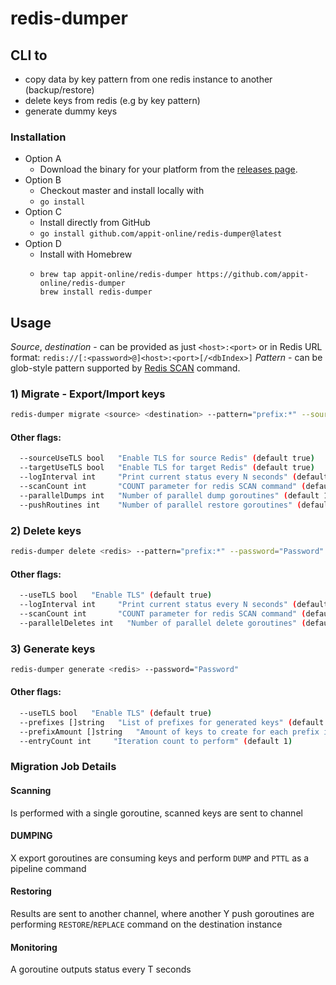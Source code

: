 # redis-dumper

## CLI to 
- copy data by key pattern from one redis instance to another (backup/restore)
- delete keys from redis (e.g by key pattern)
- generate dummy keys 


### Installation

- Option A 
  - Download the binary for your platform from the [releases page](https://github.com/appit-online/redis-dumper/releases).
- Option B
  - Checkout master and install locally with 
  - `go install`
- Option C
  - Install directly from GitHub 
  - `go install github.com/appit-online/redis-dumper@latest`
- Option D
  - Install with Homebrew 
  - ```
    brew tap appit-online/redis-dumper https://github.com/appit-online/redis-dumper
    brew install redis-dumper
    ```


## Usage


*Source*, *destination* - can be provided as just `<host>:<port>` or in Redis URL format: `redis://[:<password>@]<host>:<port>[/<dbIndex>]`
*Pattern* - can be glob-style pattern supported by [Redis SCAN](https://redis.io/commands/scan) command.


### 1) Migrate - Export/Import keys
```bash
redis-dumper migrate <source> <destination> --pattern="prefix:*" --sourcePassword="SourcePassword" --targetPassword="TargetPassword"
```

#### Other flags:
```bash
  --sourceUseTLS bool   "Enable TLS for source Redis" (default true)
  --targetUseTLS bool   "Enable TLS for target Redis" (default true)
  --logInterval int     "Print current status every N seconds" (default 1)
  --scanCount int       "COUNT parameter for redis SCAN command" (default 1000)
  --parallelDumps int   "Number of parallel dump goroutines" (default 100)
  --pushRoutines int    "Number of parallel restore goroutines" (default 100)
```

### 2) Delete keys
```bash
redis-dumper delete <redis> --pattern="prefix:*" --password="Password" 
```

#### Other flags:
```bash
  --useTLS bool   "Enable TLS" (default true)
  --logInterval int     "Print current status every N seconds" (default 1)
  --scanCount int       "COUNT parameter for redis SCAN command" (default 1000)
  --parallelDeletes int   "Number of parallel delete goroutines" (default 100)
```

### 3) Generate keys
```bash
redis-dumper generate <redis> --password="Password" 
```

#### Other flags:
```bash
  --useTLS bool   "Enable TLS" (default true)
  --prefixes []string   "List of prefixes for generated keys" (default {"mykey:", "testkey:"})
  --prefixAmount []string   "Amount of keys to create for each prefix in one iteration" (default {"1", "2"})
  --entryCount int     "Iteration count to perform" (default 1)
```

### Migration Job Details

#### Scanning
Is performed with a single goroutine, scanned keys are sent to channel

#### DUMPING
X export goroutines are consuming keys and perform `DUMP` and `PTTL` as a pipeline command

#### Restoring
Results are sent to another channel, where another Y push goroutines are performing `RESTORE`/`REPLACE` command on the destination instance

#### Monitoring
A goroutine outputs status every T seconds 

